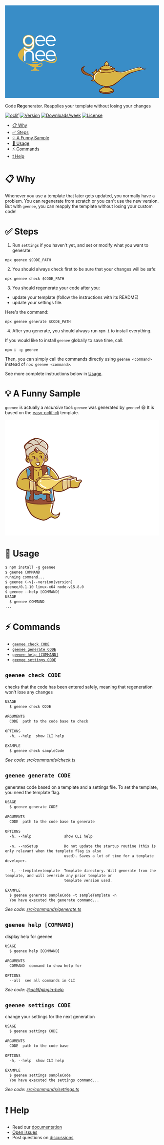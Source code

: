 
[//]: # ( ns__file unit: standard, comp: README.md )

[//]: # ( ns__custom_start beginning )

[//]: # ( ns__custom_end beginning )

[//]: # ( ns__start_section intro )

[//]: # ( ns__custom_start description )

[//]: # ( ns__custom_end description )

[//]: # ( ns__custom_start afterDescription )
![geenee logo and video](src/custom/images/GEENEE-GIF-7.gif)

Code **Re**generator.  Reapplies your template without losing your changes

[//]: # ( ns__custom_end afterDescription )

[//]: # ( ns__custom_start badges )

[//]: # ( ns__start_section usageSection )

[![oclif](https://img.shields.io/badge/cli-oclif-brightgreen.svg)](https://oclif.io)
[![Version](https://img.shields.io/npm/v/geenee.svg)](https://npmjs.org/package/geenee)
[![Downloads/week](https://img.shields.io/npm/dw/geenee.svg)](https://npmjs.org/package/geenee)
[![License](https://img.shields.io/npm/l/geenee.svg)](https://github.com/YizYah/geenee/blob/master/package.json)

[//]: # ( ns__custom_end badges )

[//]: # ( ns__end_section intro )


[//]: # ( ns__custom_start beforeToc )

[//]: # ( ns__custom_end beforeToc )

[//]: # ( ns__custom_start toc )
<!-- toc -->
* [:clipboard: Why](#clipboard-why)
* [:white_check_mark: Steps](#white_check_mark-steps)
* [:bulb: A Funny Sample](#bulb-a-funny-sample)
* [:wrench: Usage](#wrench-usage)
* [:zap: Commands](#zap-commands)
* [:heavy_exclamation_mark: Help](#heavy_exclamation_mark-help)
<!-- tocstop -->

[//]: # ( ns__custom_end toc )

[//]: # ( ns__custom_start usage )
# :clipboard: Why
Whenever you use a template that later gets updated, you normally have a problem.  You can regenerate from scratch or you can't use the new version.  But with `geenee`, you can reapply the template without losing your custom code!

# :white_check_mark: Steps
1. Run `settings` if you haven't yet, and set or modify what you want to generate:
```
npx geenee $CODE_PATH
```

2. You should always check first to be sure that your changes will be safe:
```
npx geenee check $CODE_PATH
```

3. You should regenerate your code after you:
* update your template (follow the instructions with its README)
* update your settings file.

Here's the command:
  ```
  npx geenee generate $CODE_PATH
  ```

4. After you generate, you should always run `npm i` to install everything.


If you would like to install `geenee` globally to save time, call:
```
npm i -g geenee
```
Then, you can simply call the commands directly using `geenee <command>` instead of `npx geenee <command>`.

See more complete instructions below in [Usage](#usage).

# :bulb: A Funny Sample

`geenee` is actually a *recursive* tool: `geenee` was generated by `geenee`! :smiley: It is based on the [easy-oclif-cli](https://www.npmjs.com/package/easy-oclif-cli) template.

![geenee sample](src/custom/images/geenee-funnysample.gif)


# :wrench: Usage

<!-- usage -->
```sh-session
$ npm install -g geenee
$ geenee COMMAND
running command...
$ geenee (-v|--version|version)
geenee/0.1.10 linux-x64 node-v15.8.0
$ geenee --help [COMMAND]
USAGE
  $ geenee COMMAND
...
```
<!-- usagestop -->

[//]: # ( ns__custom_end usage )

[//]: # ( ns__end_section usageSection )


[//]: # ( ns__start_section commandsSection )
# :zap: Commands


[//]: # ( ns__custom_start commands )
<!-- commands -->
* [`geenee check CODE`](#geenee-check-code)
* [`geenee generate CODE`](#geenee-generate-code)
* [`geenee help [COMMAND]`](#geenee-help-command)
* [`geenee settings CODE`](#geenee-settings-code)

## `geenee check CODE`

checks that the code has been entered safely, meaning that regeneration won't lose any changes

```
USAGE
  $ geenee check CODE

ARGUMENTS
  CODE  path to the code base to check

OPTIONS
  -h, --help  show CLI help

EXAMPLE
  $ geenee check sampleCode
```

_See code: [src/commands/check.ts](https://github.com/YizYah/geenee/blob/v0.1.10/src/commands/check.ts)_

## `geenee generate CODE`

generates code based on a template and a settings file. To set the template, you need the template flag.

```
USAGE
  $ geenee generate CODE

ARGUMENTS
  CODE  path to the code base to generate

OPTIONS
  -h, --help               show CLI help

  -n, --noSetup            Do not update the startup routine (this is only relevant when the template flag is also
                           used). Saves a lot of time for a template developer.

  -t, --template=template  Template directory. Will generate from the template, and will override any prior template or
                           template version used.

EXAMPLE
  $ geenee generate sampleCode -t sampleTemplate -n
  You have executed the generate command...
```

_See code: [src/commands/generate.ts](https://github.com/YizYah/geenee/blob/v0.1.10/src/commands/generate.ts)_

## `geenee help [COMMAND]`

display help for geenee

```
USAGE
  $ geenee help [COMMAND]

ARGUMENTS
  COMMAND  command to show help for

OPTIONS
  --all  see all commands in CLI
```

_See code: [@oclif/plugin-help](https://github.com/oclif/plugin-help/blob/v3.2.2/src/commands/help.ts)_

## `geenee settings CODE`

change your settings for the next generation

```
USAGE
  $ geenee settings CODE

ARGUMENTS
  CODE  path to the code base

OPTIONS
  -h, --help  show CLI help

EXAMPLE
  $ geenee settings sampleCode
  You have executed the settings command...
```

_See code: [src/commands/settings.ts](https://github.com/YizYah/geenee/blob/v0.1.10/src/commands/settings.ts)_
<!-- commandsstop -->


# :heavy_exclamation_mark: Help

* Read our [documentation](https://geenee.nostack.net/)
* [Open issues](https://github.com/YizYah/geenee/issues/new)
* Post questions on [discussions](https://github.com/YizYah/geenee/discussions/) 

[//]: # ( ns__custom_end commands )

[//]: # ( ns__end_section commandsSection )
